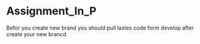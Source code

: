 # Assignment_In_P

Befor you create new brand you should pull lastes code form develop after create your new brancd 
